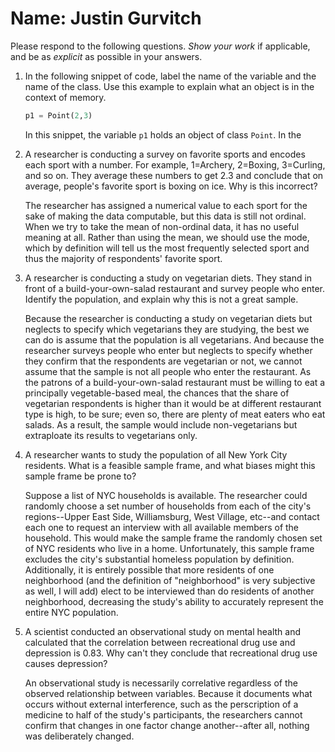 # Name: Justin Gurvitch
Please respond to the following questions. _Show your work_ if applicable, and be as _explicit_ as possible in your answers.

1. In the following snippet of code, label the name of the variable and the name of the class. Use this example to explain what an object is in the context of memory.
    ```py
    p1 = Point(2,3)
    ```
    
    In this snippet, the variable `p1` holds an object of class `Point`. In the
    
2. A researcher is conducting a survey on favorite sports and encodes each sport with a number. For example, 1=Archery, 2=Boxing, 3=Curling, and so on. They average these numbers to get 2.3 and conclude that on average, people's favorite sport is boxing on ice. Why is this incorrect?

     The researcher has assigned a numerical value to each sport for the sake of making the data computable, but this data is still not ordinal. When we try to take the mean of non-ordinal data, it has no useful meaning at all. Rather than using the mean, we should use the mode, which by definition will tell us the most frequently selected sport and thus the majority of respondents' favorite sport.

3. A researcher is conducting a study on vegetarian diets. They stand in front of a build-your-own-salad restaurant and survey people who enter. Identify the population, and explain why this is not a great sample.

    Because the researcher is conducting a study on vegetarian diets but neglects to specify which vegetarians they are studying, the best we can do is assume that the population is all vegetarians. And because the researcher surveys people who enter but neglects to specify whether they confirm that the respondents are vegetarian or not, we cannot assume that the sample is not all people who enter the restaurant. As the patrons of a build-your-own-salad restaurant must be willing to eat a principally vegetable-based meal, the chances that the share of vegetarian respondents is higher than it would be at different restaurant type is high, to be sure; even so, there are plenty of meat eaters who eat salads. As a result, the sample would include non-vegetarians but extraploate its results to vegetarians only.

4. A researcher wants to study the population of all New York City residents. What is a feasible sample frame, and what biases might this sample frame be prone to?

    Suppose a list of NYC households is available. The researcher could randomly choose a set number of households from each of the city's regions--Upper East Side, Williamsburg, West Village, etc--and contact each one to request an interview with all available members of the household. This would make the sample frame the randomly chosen set of NYC residents who live in a home. Unfortunately, this sample frame excludes the city's substantial homeless population by definition. Additionally, it is entirely possible that more residents of one neighborhood (and the definition of "neighborhood" is very subjective as well, I will add) elect to be interviewed than do residents of another neighborhood, decreasing the study's ability to accurately represent the entire NYC population.

5. A scientist conducted an observational study on mental health and calculated that the correlation between recreational drug use and depression is 0.83. Why can't they conclude that recreational drug use causes depression?

    An observational study is necessarily correlative regardless of the observed relationship between variables. Because it documents what occurs without external interference, such as the perscription of a medicine to half of the study's participants, the researchers cannot confirm that changes in one factor change another--after all, nothing was deliberately changed. 
